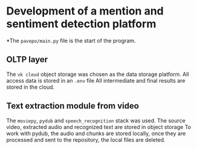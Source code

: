 # Development of a mention and sentiment detection platform
*The ```pavepo/main.py``` file is the start of the program.

## OLTP layer
The ```vk cloud``` object storage was chosen as the data storage platform.
All access data is stored in an ```.env``` file
All intermediate and final results are stored in the cloud.

## Text extraction module from video
The ```moviepy```, ```pydub``` and ```speech_recognition``` stack was used.
The source video, extracted audio and recognized text are stored in object storage
To work with pydub, the audio and chunks are stored locally, once they are processed and sent to the repository, the local files are deleted.

